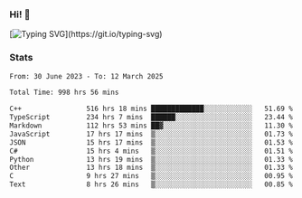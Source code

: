 ### Hi!  👋

[![Typing SVG](https://readme-typing-svg.herokuapp.com?font=Fira+Code&pause=1000&width=435&lines=Hello!+I'm+Texiwustion.)](https://git.io/typing-svg)

### Stats

<!--START_SECTION:waka-->

```txt
From: 30 June 2023 - To: 12 March 2025

Total Time: 998 hrs 56 mins

C++                516 hrs 18 mins █████████████░░░░░░░░░░░░   51.69 %
TypeScript         234 hrs 7 mins  ██████░░░░░░░░░░░░░░░░░░░   23.44 %
Markdown           112 hrs 53 mins ██▓░░░░░░░░░░░░░░░░░░░░░░   11.30 %
JavaScript         17 hrs 17 mins  ▒░░░░░░░░░░░░░░░░░░░░░░░░   01.73 %
JSON               15 hrs 17 mins  ▒░░░░░░░░░░░░░░░░░░░░░░░░   01.53 %
C#                 15 hrs 4 mins   ▒░░░░░░░░░░░░░░░░░░░░░░░░   01.51 %
Python             13 hrs 19 mins  ▒░░░░░░░░░░░░░░░░░░░░░░░░   01.33 %
Other              13 hrs 18 mins  ▒░░░░░░░░░░░░░░░░░░░░░░░░   01.33 %
C                  9 hrs 27 mins   ▒░░░░░░░░░░░░░░░░░░░░░░░░   00.95 %
Text               8 hrs 26 mins   ▒░░░░░░░░░░░░░░░░░░░░░░░░   00.85 %
```

<!--END_SECTION:waka-->

